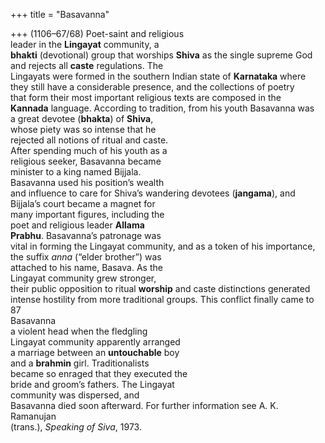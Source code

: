 +++
title = "Basavanna"

+++
(1106–67/68) Poet-saint and religious  
leader in the **Lingayat** community, a  
**bhakti** (devotional) group that worships **Shiva** as the single supreme God  
and rejects all **caste** regulations. The  
Lingayats were formed in the southern Indian state of **Karnataka** where  
they still have a considerable presence, and the collections of poetry  
that form their most important religious texts are composed in the  
**Kannada** language. According to tradition, from his youth Basavanna was  
a great devotee (**bhakta**) of **Shiva**,  
whose piety was so intense that he  
rejected all notions of ritual and caste.  
After spending much of his youth as a  
religious seeker, Basavanna became  
minister to a king named Bijjala.  
Basavanna used his position’s wealth  
and influence to care for Shiva’s wandering devotees (**jangama**), and  
Bijjala’s court became a magnet for  
many important figures, including the  
poet and religious leader **Allama**  
**Prabhu**. Basavanna’s patronage was  
vital in forming the Lingayat community, and as a token of his importance,  
the suffix *anna* (“elder brother”) was  
attached to his name, Basava. As the  
Lingayat community grew stronger,  
their public opposition to ritual **worship** and caste distinctions generated  
intense hostility from more traditional groups. This conflict finally came to  
87  
Basavanna  
a violent head when the fledgling  
Lingayat community apparently arranged  
a marriage between an **untouchable** boy  
and a **brahmin** girl. Traditionalists  
became so enraged that they executed the  
bride and groom’s fathers. The Lingayat  
community was dispersed, and  
Basavanna died soon afterward. For further information see A. K. Ramanujan  
(trans.), *Speaking of Siva*, 1973.